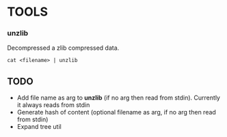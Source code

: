 # TOOLS
### unzlib
Decompressed a zlib compressed data.
```
cat <filename> | unzlib
```

## TODO
- Add file name as arg to **unzlib** (if no arg then read from stdin). Currently it always reads from stdin
- Generate hash of content (optional filename as arg, if no arg then read from stdin)
- Expand tree util
